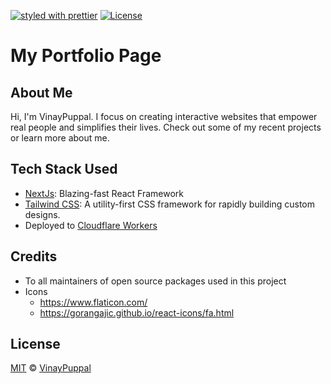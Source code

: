 [![styled with prettier](https://img.shields.io/badge/styled_with-prettier-ff69b4.svg)](https://github.com/prettier/prettier)
[![License](https://img.shields.io/github/license/mashape/apistatus.svg)](https://github.com/vinaypuppal/vinaypuppal.github.io/blob/master/LICENSE.md)

# My Portfolio Page

## About Me

Hi, I'm VinayPuppal. I focus on creating interactive websites that empower real people and simplifies their lives. Check out some of my recent projects or learn more about me.

## Tech Stack Used

- [NextJs](https://nextjs.org): Blazing-fast React Framework
- [Tailwind CSS](https://tailwindcss.com/): A utility-first CSS framework for
  rapidly building custom designs.
- Deployed to [Cloudflare Workers](https://workers.cloudflare.com/)

## Credits

- To all maintainers of open source packages used in this project
- Icons
  - https://www.flaticon.com/
  - https://gorangajic.github.io/react-icons/fa.html

## License

[MIT](/LICENSE.md) © [VinayPuppal](https://www.vinaypuppal.com)
